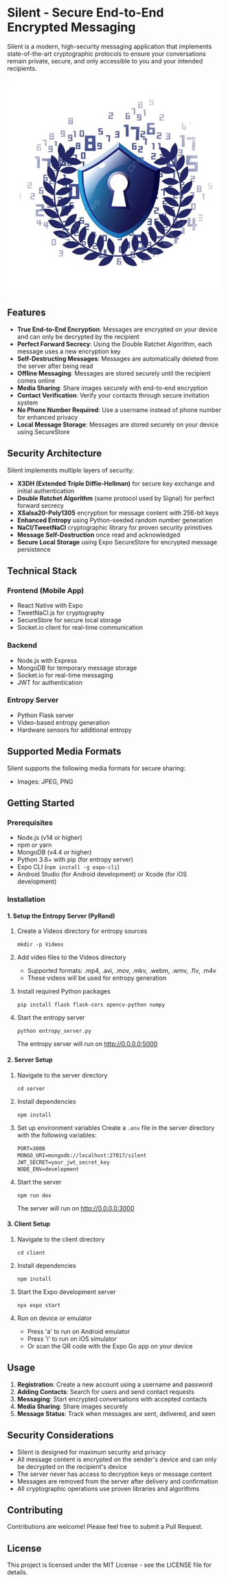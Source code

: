 # Silent - Secure End-to-End Encrypted Messaging

Silent is a modern, high-security messaging application that implements state-of-the-art cryptographic protocols to ensure your conversations remain private, secure, and only accessible to you and your intended recipients.

![Silent App Logo](client/assets/logo.png)

## Features

- **True End-to-End Encryption**: Messages are encrypted on your device and can only be decrypted by the recipient
- **Perfect Forward Secrecy**: Using the Double Ratchet Algorithm, each message uses a new encryption key
- **Self-Destructing Messages**: Messages are automatically deleted from the server after being read
- **Offline Messaging**: Messages are stored securely until the recipient comes online
- **Media Sharing**: Share images securely with end-to-end encryption
- **Contact Verification**: Verify your contacts through secure invitation system
- **No Phone Number Required**: Use a username instead of phone number for enhanced privacy
- **Local Message Storage**: Messages are stored securely on your device using SecureStore

## Security Architecture

Silent implements multiple layers of security:

- **X3DH (Extended Triple Diffie-Hellman)** for secure key exchange and initial authentication
- **Double Ratchet Algorithm** (same protocol used by Signal) for perfect forward secrecy
- **XSalsa20-Poly1305** encryption for message content with 256-bit keys
- **Enhanced Entropy** using Python-seeded random number generation
- **NaCl/TweetNaCl** cryptographic library for proven security primitives
- **Message Self-Destruction** once read and acknowledged
- **Secure Local Storage** using Expo SecureStore for encrypted message persistence

## Technical Stack

### Frontend (Mobile App)

- React Native with Expo
- TweetNaCl.js for cryptography
- SecureStore for secure local storage
- Socket.io client for real-time communication

### Backend

- Node.js with Express
- MongoDB for temporary message storage
- Socket.io for real-time messaging
- JWT for authentication

### Entropy Server

- Python Flask server
- Video-based entropy generation
- Hardware sensors for additional entropy

## Supported Media Formats

Silent supports the following media formats for secure sharing:

- Images: JPEG, PNG

## Getting Started

### Prerequisites

- Node.js (v14 or higher)
- npm or yarn
- MongoDB (v4.4 or higher)
- Python 3.8+ with pip (for entropy server)
- Expo CLI (`npm install -g expo-cli`)
- Android Studio (for Android development) or Xcode (for iOS development)

### Installation

#### 1. Setup the Entropy Server (PyRand)


1. Create a Videos directory for entropy sources

   ```
   mkdir -p Videos
   ```

2. Add video files to the Videos directory

   - Supported formats: .mp4, .avi, .mov, .mkv, .webm, .wmv, .flv, .m4v
   - These videos will be used for entropy generation

3. Install required Python packages

   ```
   pip install flask flask-cors opencv-python numpy
   ```

4. Start the entropy server

   ```
   python entropy_server.py
   ```

   The entropy server will run on http://0.0.0.0:5000

#### 2. Server Setup

1. Navigate to the server directory

   ```
   cd server
   ```

2. Install dependencies

   ```
   npm install
   ```

3. Set up environment variables
   Create a `.env` file in the server directory with the following variables:

   ```
   PORT=3000
   MONGO_URI=mongodb://localhost:27017/silent
   JWT_SECRET=your_jwt_secret_key
   NODE_ENV=development
   ```

4. Start the server

   ```
   npm run dev
   ```

   The server will run on http://0.0.0.0:3000

#### 3. Client Setup

1. Navigate to the client directory

   ```
   cd client
   ```

2. Install dependencies

   ```
   npm install
   ```

3. Start the Expo development server

   ```
   npx expo start
   ```

4. Run on device or emulator
   - Press 'a' to run on Android emulator
   - Press 'i' to run on iOS simulator
   - Or scan the QR code with the Expo Go app on your device

## Usage

1. **Registration**: Create a new account using a username and password
2. **Adding Contacts**: Search for users and send contact requests
3. **Messaging**: Start encrypted conversations with accepted contacts
4. **Media Sharing**: Share images securely
5. **Message Status**: Track when messages are sent, delivered, and seen

## Security Considerations

- Silent is designed for maximum security and privacy
- All message content is encrypted on the sender's device and can only be decrypted on the recipient's device
- The server never has access to decryption keys or message content
- Messages are removed from the server after delivery and confirmation
- All cryptographic operations use proven libraries and algorithms

## Contributing

Contributions are welcome! Please feel free to submit a Pull Request.

## License

This project is licensed under the MIT License - see the LICENSE file for details.


